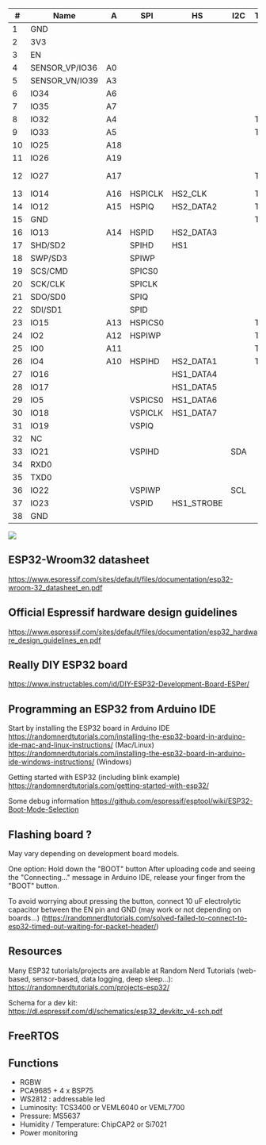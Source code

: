 | #  | Name           | A   | SPI     | HS         | I2C | Touch | Used        | RTC        |
|----|----------------|-----|---------|------------|-----|-------|-------------|------------|
| 1  | GND            |     |         |            |     |       |             |            |
| 2  | 3V3            |     |         |            |     |       |             |            |
| 3  | EN             |     |         |            |     |       |             |            |
| 4  | SENSOR_VP/IO36 | A0  |         |            |     |       | Charging    | RTC_GPIO0  |
| 5  | SENSOR_VN/IO39 | A3  |         |            |     |       |             | RTC_GPIO3  |
| 6  | IO34           | A6  |         |            |     |       | OneWire1    | RTC_GPIO4  |
| 7  | IO35           | A7  |         |            |     |       | OneWire2    | RTC_GPIO5  |
| 8  | IO32           | A4  |         |            |     | T9    | Ext3        | RTC_GPIO9  |
| 9  | IO33           | A5  |         |            |     | T8    | Ext4        | RTC_GPIO8  |
| 10 | IO25           | A18 |         |            |     |       | Ext1        | RTC_GPIO6  |
| 11 | IO26           | A19 |         |            |     |       | Ext2        | RTC_GPIO7  |
| 12 | IO27           | A17 |         |            |     | T7    | ADC battery | RTC_GPIO17 |
| 13 | IO14           | A16 | HSPICLK | HS2_CLK    |     | T6    | Blue        | RTC_GPIO16 |
| 14 | IO12           | A15 | HSPIQ   | HS2_DATA2  |     | T5    | Red         | RTC_GPIO15 |
| 15 | GND            |     |         |            |     | T4    |             |            |
| 16 | IO13           | A14 | HSPID   | HS2_DATA3  |     |       | Green       | RTC_GPIO14 |
| 17 | SHD/SD2        |     | SPIHD   | HS1        |     |       |             |            |
| 18 | SWP/SD3        |     | SPIWP   |            |     |       |             |            |
| 19 | SCS/CMD        |     | SPICS0  |            |     |       |             |            |
| 20 | SCK/CLK        |     | SPICLK  |            |     |       |             |            |
| 21 | SDO/SD0        |     | SPIQ    |            |     |       |             |            |
| 22 | SDI/SD1        |     | SPID    |            |     |       |             |            |
| 23 | IO15           | A13 | HSPICS0 |            |     | T3    | White       | RTC_GPIO13 |
| 24 | IO2            | A12 | HSPIWP  |            |     | T2    | RESERVED    | RTC_GPIO12 |
| 25 | IO0            | A11 |         |            |     | T1    | Prog        | RTC_GPIO11 |
| 26 | IO4            | A10 | HSPIHD  | HS2_DATA1  |     | T0    |             | RTC_GPIO10 |
| 27 | IO16           |     |         | HS1_DATA4  |     |       |             |            |
| 28 | IO17           |     |         | HS1_DATA5  |     |       |             |            |
| 29 | IO5            |     | VSPICS0 | HS1_DATA6  |     |       |             |            |
| 30 | IO18           |     | VSPICLK | HS1_DATA7  |     |       | Blink LED   |            |
| 31 | IO19           |     | VSPIQ   |            |     |       |             |            |
| 32 | NC             |     |         |            |     |       |             |            |
| 33 | IO21           |     | VSPIHD  |            | SDA |       | SDA         |            |
| 34 | RXD0           |     |         |            |     |       | RX          |            |
| 35 | TXD0           |     |         |            |     |       | TX          |            |
| 36 | IO22           |     | VSPIWP  |            | SCL |       | SCL         |            |
| 37 | IO23           |     | VSPID   | HS1_STROBE |     |       |             |            |
| 38 | GND            |     |         |            |     |       |             |            |

<img src="https://ht-deko.com/arduino/pic/esp-wroom-32_pinout_01.png">

## ESP32-Wroom32 datasheet

https://www.espressif.com/sites/default/files/documentation/esp32-wroom-32_datasheet_en.pdf

## Official Espressif hardware design guidelines

https://www.espressif.com/sites/default/files/documentation/esp32_hardware_design_guidelines_en.pdf

## Really DIY ESP32 board

https://www.instructables.com/id/DIY-ESP32-Development-Board-ESPer/

## Programming an ESP32 from Arduino IDE

Start by installing the ESP32 board in Arduino IDE
https://randomnerdtutorials.com/installing-the-esp32-board-in-arduino-ide-mac-and-linux-instructions/ (Mac/Linux)
https://randomnerdtutorials.com/installing-the-esp32-board-in-arduino-ide-windows-instructions/ (Windows)

Getting started with ESP32 (including blink example)
https://randomnerdtutorials.com/getting-started-with-esp32/

Some debug information
https://github.com/espressif/esptool/wiki/ESP32-Boot-Mode-Selection

## Flashing board ?

May vary depending on development board models.

One option:
Hold down the "BOOT" button
After uploading code and seeing the "Connecting..." message in Arduino IDE, release your finger from the "BOOT" button.

To avoid worrying about pressing the button, connect 10 uF electrolytic capacitor between the EN pin and GND (may work or not depending on boards...)
(https://randomnerdtutorials.com/solved-failed-to-connect-to-esp32-timed-out-waiting-for-packet-header/)

## Resources

Many ESP32 tutorials/projects are available at Random Nerd Tutorials (web-based, sensor-based, data logging, deep sleep...):
https://randomnerdtutorials.com/projects-esp32/

Schema for a dev kit: https://dl.espressif.com/dl/schematics/esp32_devkitc_v4-sch.pdf

## FreeRTOS

## Functions

- RGBW
- PCA9685 + 4 x BSP75
- WS2812 : addressable led
- Luminosity: TCS3400 or VEML6040 or VEML7700
- Pressure: MS5637
- Humidity / Temperature: ChipCAP2 or Si7021
- Power monitoring
